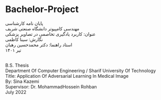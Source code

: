 # Bachelor-Project
پایان نامه کارشناسی 
</br>
مهندسی کامپیوتر دانشگاه صنعتی شریف
</br>
عنوان: کاربرد یادگیری تخاصمی در تصاویر پزشکی
</br>
نگارش: سینا کاظمی
</br>
استاد راهنما: دکتر محمدحسین رهبان
</br>
تیر ۱۴۰۱

</br>
B.S. Thesis
</br>
Department Of Computer Engineering / Sharif University Of Technology 
</br>
Title: Application Of Adversarial Learning In Medical Image
</br>
By: Sina Kazemi
</br>
Supervisor: Dr. MohammadHossein Rohban
</br>
July 2022

